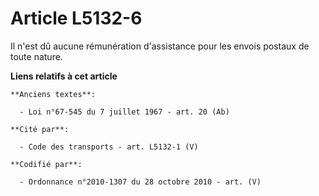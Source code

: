 # Article L5132-6

Il n'est dû aucune rémunération d'assistance pour les envois postaux de toute nature.

**Liens relatifs à cet article**

	**Anciens textes**:

	  - Loi n°67-545 du 7 juillet 1967 - art. 20 (Ab)

	**Cité par**:

	  - Code des transports - art. L5132-1 (V)

	**Codifié par**:

	  - Ordonnance n°2010-1307 du 28 octobre 2010 - art. (V)
